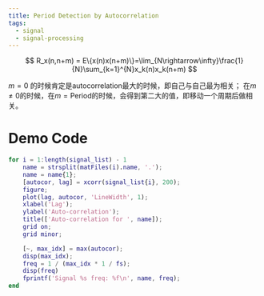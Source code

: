 ```yaml
---
title: Period Detection by Autocorrelation
tags:
  - signal
  - signal-processing
---
```



$$
R_x(n,n+m) = E\{x(n)x(n+m)\}=\lim_{N\rightarrow\infty}\frac{1}{N}\sum_{k=1}^{N}x_k(n)x_k(n+m)
$$

$m=0$ 的时候肯定是autocorrelation最大的时候，即自己与自己最为相关；
在$m \not = 0$的时候，在$m = \text{Period}$的时候，会得到第二大的值，即移动一个周期后做相关。


# Demo Code

```matlab
for i = 1:length(signal_list) - 1
    name = strsplit(matFiles(i).name, '.');
    name = name{1};
    [autocor, lag] = xcorr(signal_list{i}, 200);
    figure;
    plot(lag, autocor, 'LineWidth', 1);
    xlabel('Lag');
    ylabel('Auto-correlation');
    title(['Auto-correlation for ', name]);
    grid on;
    grid minor;

    [~, max_idx] = max(autocor);
    disp(max_idx);
    freq = 1 / (max_idx * 1 / fs);
    disp(freq)
    fprintf('Signal %s freq: %f\n', name, freq);
end
```